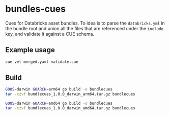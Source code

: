 # bundles-cues

Cues for Databricks asset bundles. To idea is to parse the `databricks.yml` in the bundle root and union all the files that are referenced under the `include` key, and validate it against a CUE schema.

## Example usage

```bash
cue vet merged.yaml validate.cue
```

## Build

```bash
GOOS=darwin GOARCH=arm64 go build -o bundlecues
tar -czvf bundlecues_1.0.0_darwin_arm64.tar.gz bundlecues

GOOS=darwin GOARCH=amd64 go build -o bundlecues
tar -czvf bundlecues_1.0.0_darwin_amd64.tar.gz bundlecues
```
